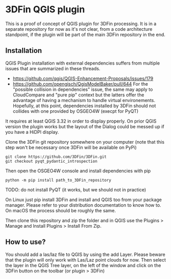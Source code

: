 # 3DFin QGIS plugin

This is a proof of concept of QGIS plugin for 3DFin processing. It is in a separate repository for now as it's not
clear, from a code architecture standpoint, if the plugin will be part of the main 3DFin repository in the end.

## Installation

QGIS Plugin installation with external dependencies suffers from multiple issues that are summarized in these
threads.
 - https://github.com/qgis/QGIS-Enhancement-Proposals/issues/179
 - https://github.com/opengisch/QgisModelBaker/pull/644
For the "possible collision in dependencies" issue, the same may apply to CloudCompare and "pure pip" context but the latters offer the advantage of having a mechanism to handle virtual environements. Hopefully, at this point, dependencies installed 
by 3DFin should not collides with one provided by OSGEO4W (execpt for PyQT)

It requires at least QGIS 3.32 in order to display properly. On prior QGIS version the plugin works but the layout of the Dialog
could be messed up if you have a HiDPI display.

Clone the 3DFin git repository somewhere on your computer (note that this step won't be necessary once 3DFin will be available on PyPi)
```console
git clone https://github.com/3DFin/3DFin.git
git checkout pyqt_pydantic_introspection
```

Then open the OSGEO4W console and install dependencies with pip
```console
python -m pip install path_to_3DFin_repository 
```
TODO: do not install PyQT (it works, but we should not in practice)

On Linux just pip install 3DFin and install and QGIS too from your package manager. Please refer to your distribution documentation
to know how to. On macOS the process should be roughly the same.

Then clone this repository and zip the folder and in QGIS use the Plugins > Manage and Install Plugins > Install From Zip. 

## How to use?

You should add a las/laz file to QGIS by using the add Layer. Please beware that the plugin will only work with Las/Laz point clouds for now. Then select the layer in the QGIS Tree layer, on the left of the window and click on the 3DFin button on the toolbar (or plugin > 3DFin)